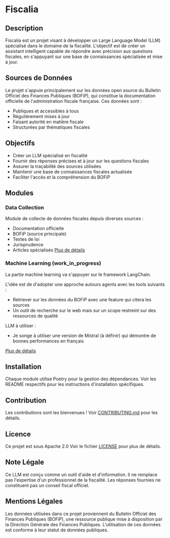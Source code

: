 # Fiscalia

## Description
Fiscalia est un projet visant à développer un Large Language Model (LLM) spécialisé dans le domaine de la fiscalité. L'objectif est de créer un assistant intelligent capable de répondre avec précision aux questions fiscales, en s'appuyant sur une base de connaissances spécialisée et mise à jour.

## Sources de Données
Le projet s'appuie principalement sur les données open source du Bulletin Officiel des Finances Publiques (BOFiP), qui constitue la documentation officielle de l'administration fiscale française. Ces données sont :
- Publiques et accessibles à tous
- Régulièrement mises à jour
- Faisant autorité en matière fiscale
- Structurées par thématiques fiscales

## Objectifs
- Créer un LLM spécialisé en fiscalité
- Fournir des réponses précises et à jour sur les questions fiscales
- Assurer la traçabilité des sources utilisées
- Maintenir une base de connaissances fiscales actualisée
- Faciliter l'accès et la compréhension du BOFiP

## Modules

### Data Collection
Module de collecte de données fiscales depuis diverses sources :
- Documentation officielle
- BOFiP (source principale)
- Textes de loi
- Jurisprudence
- Articles spécialisés
[Plus de détails](./data_collection/README.md)

### Machine Learning (work_in_progress)
La partie machine learning va s'appuyer sur le framework LangChain.

L'idée est de d'adopter une approche autours agents avec les tools suivants : 
- Retriever sur les données du BOFiP avec une feature qui citera les sources
- Un outil de recherche sur le web mais sur un scope restreint sur des ressources de qualité

LLM à utiliser : 
- Je songe à utiliser une version de Mistral (à définir) qui démontre de bonnes performances en français

[Plus de détails](./machine_learning/README.md)

## Installation
Chaque module utilise Poetry pour la gestion des dépendances. Voir les README respectifs pour les instructions d'installation spécifiques.

## Contribution
Les contributions sont les bienvenues ! Voir [CONTRIBUTING.md](CONTRIBUTING.md) pour les détails.

## Licence
Ce projet est sous Apache 2.0 Voir le fichier [LICENSE](LICENSE) pour plus de détails.

## Note Légale
Ce LLM est conçu comme un outil d'aide et d'information. Il ne remplace pas l'expertise d'un professionnel de la fiscalité. Les réponses fournies ne constituent pas un conseil fiscal officiel.

## Mentions Légales
Les données utilisées dans ce projet proviennent du Bulletin Officiel des Finances Publiques (BOFiP), une ressource publique mise à disposition par la Direction Générale des Finances Publiques. L'utilisation de ces données est conforme à leur statut de données publiques.